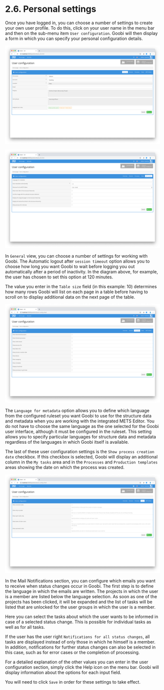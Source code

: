 # 2.6. Personal settings

Once you have logged in, you can choose a number of settings to create your own user profile. To do this, click on your user name in the menu bar and then on the sub-menu item `User configuration`. Goobi will then display a form in which you can specify your personal configuration details.

![User configuration - Overview](../../.gitbook/assets/30-09e.png)

![User configuration - Metadata Editor](../../.gitbook/assets/30-10e.png)

In `General` view, you can choose a number of settings for working with Goobi. The Automatic logout after `session timeout` option allows you to choose how long you want Goobi to wait before logging you out automatically after a period of inactivity. In the diagram above, for example, the user has chosen to set this option at 120 minutes.

The value you enter in the `Table size` field \(in this example: 10\) determines how many rows Goobi will list on each page in a table before having to scroll on to display additional data on the next page of the table.

![User configuration - Processes](../../.gitbook/assets/30-11e.png)

The `Language for metadata` option allows you to define which language from the configured ruleset you want Goobi to use for the structure data and metadata when you are working with the integrated METS Editor. You do not have to choose the same language as the one selected for the Goobi user interface, although it must be configured in the ruleset. This setting allows you to specify particular languages for structure data and metadata regardless of the languages in which Goobi itself is available.

The last of these user configuration settings is the `Show process creation date` checkbox. If this checkbox is selected, Goobi will display an additional column in the `My tasks` area and in the `Processes` and `Production templates` areas showing the date on which the process was created.

![User configuration - Tasks incl. activated help function](../../.gitbook/assets/30-12e.png)

In the Mail Notifications section, you can configure which emails you want to receive when status changes occur in Goobi. The first step is to define the language in which the emails are written. The projects in which the user is a member are listed below the language selection. As soon as one of the projects has been clicked, it will be expanded and the list of tasks will be listed that are unlocked for the user groups in which the user is a member.

Here you can select the tasks about which the user wants to be informed in case of a selected status change. This is possible for individual tasks as well as for all tasks.

If the user has the user right `Notifications for all status changes`, all tasks are displayed instead of only those in which he himself is a member. In addition, notifications for further status changes can also be selected in this case, such as for error cases or the completion of processing.

For a detailed explanation of the other values you can enter in the user configuration section, simply click the Help icon on the menu bar. Goobi will display information about the options for each input field.

You will need to click `Save` in order for these settings to take effect.

